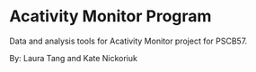 # Acativity Monitor Program

Data and analysis tools for Acativity Monitor project for PSCB57. 

By: Laura Tang and Kate Nickoriuk
